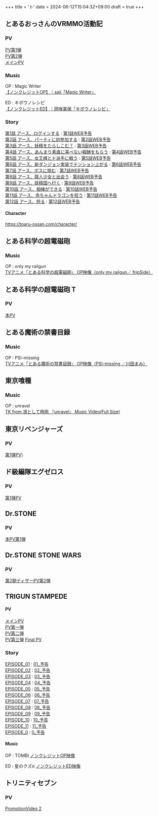 +++
title = 'ト'
date = 2024-06-12T15:04:32+09:00
draft = true
+++

## とあるおっさんのVRMMO活動記

### PV
[PV第1弾](https://youtu.be/77WX-vYqWJo)\
[PV第2弾](https://youtu.be/Cqwf25EBp3w)\
[メインPV](https://youtu.be/F4GcYnkbYKo)

### Music
OP : Magic Writer\
[【ノンクレジットOP】｜saji「Magic Writer」](https://youtu.be/X6wpOpTUcRw)

ED : キボウノレシピ\
[【ノンクレジットED】｜岡咲美保「キボウノレシピ」](https://youtu.be/XvQ83Fna5PY)

### Story
[第1話 アース、ログインする](https://toaru-ossan.com/story/01.html) : [第1話WEB予告](https://www.youtube.com/watch?v=aq7sDCCjkLo)\
[第2話 アース、パーティに初参加する](https://toaru-ossan.com/story/02.html) : [第2話WEB予告](https://www.youtube.com/watch?v=P8RKizb9PAw)\
[第3話 アース、妖精をたらしこむ？](https://toaru-ossan.com/story/03.html) : [第3話WEB予告](https://www.youtube.com/watch?v=4BaYjxmW_YQ)\
[第4話 アース、あんまり素直に喜べない報酬をもらう](https://toaru-ossan.com/story/04.html) : [第4話WEB予告](https://www.youtube.com/watch?v=DiR0JXWM3yc)\
[第5話 アース、女王様とド派手に戦う](https://toaru-ossan.com/story/05.html) : [第5話WEB予告](https://www.youtube.com/watch?v=6WpMz2Xd1wI)\
[第6話 アース、新ダンジョン実装でテンション上がる](https://toaru-ossan.com/story/06.html) : [第6話WEB予告](https://www.youtube.com/watch?v=xbr8cb-kap4)\
[第7話 アース、ボスに挑む](https://toaru-ossan.com/story/07.html) : [第7話WEB予告](https://www.youtube.com/watch?v=uBWaYhEg8rc)\
[第8話 アース、龍人少女と出会う](https://toaru-ossan.com/story/08.html) : [第8話WEB予告](https://www.youtube.com/watch?v=M_quQQiEIZI)\
[第9話 アース、妖精国へ行く](https://toaru-ossan.com/story/09.html) : [第9話WEB予告](https://www.youtube.com/watch?v=T9B3QXNcda0)\
[第10話 アース、相棒ができる](https://toaru-ossan.com/story/10.html) : [第10話WEB予告](https://www.youtube.com/watch?v=PsGZV7blxUU)\
[第11話 アース、赤ちゃんドラゴンを拾う](https://toaru-ossan.com/story/11.html) : [第11話WEB予告](https://www.youtube.com/watch?v=Dn0TJrLBnBI)\
[第12話 アース、怒る](https://toaru-ossan.com/story/) : [第12話WEB予告](https://www.youtube.com/watch?v=YvOiliYgPsI)

#### Character
https://toaru-ossan.com/character/

  
  
  
  

## とある科学の超電磁砲

### Music
OP : only my railgun\
[TVアニメ「とある科学の超電磁砲」 OP映像（only my railgun／ fripSide）](https://www.youtube.com/watch?v=NOt2qxWtBv0)

## とある科学の超電磁砲 T
### PV
[本PV](https://www.youtube.com/watch?v=eVudpKEJcYo)

## とある魔術の禁書目録

### Music
OP : PSI-missing\
[TVアニメ「とある魔術の禁書目録」 OP映像（PSI-missing ／川田まみ）](https://www.youtube.com/watch?v=JwnGaYtQnjU)

## 東京喰種
### Music
OP : unravel\
[TK from 凛として時雨 『unravel』 Music Video(Full Size) ](https://youtu.be/Fve_lHIPa-I?si=FXfjpQh7G0gr-yVP)

## 東京リベンジャーズ
### PV
[第1弾PV](https://www.youtube.com/watch?v=r9M34VgTfzY)\

  

## ド級編隊エグゼロス

### PV
[第1弾PV](https://www.youtube.com/watch?v=CTa9na5BDw4)

## Dr.STONE
### PV
[本PV第1弾](https://www.youtube.com/watch?v=2ei4KpfCOAI)

## Dr.STONE STONE WARS
### PV
[第2期ティザーPV第2弾](https://www.youtube.com/watch?v=pNKxaV3BNvs)

  

## TRIGUN STAMPEDE
#### PV
[メインPV](https://youtu.be/KlJZJWt7fpA)\
[PV第一弾](https://youtu.be/7bL9RH6kItM)\
[PV第二弾](https://youtu.be/3V3CmVKbUNE)\
[PV第三弾](https://youtu.be/T_fTvpX0J_4)
[Final PV](https://youtu.be/T_fTvpX0J_4)
### Story
[EPISODE_01](https://trigun-anime.com/episodes/episodes01.php) : [01_予告](https://www.youtube.com/watch?v=wgPrmwxJNRM)\
[EPISODE_02](https://trigun-anime.com/episodes/episodes02.php) : [02_予告](https://www.youtube.com/watch?v=GW5ouVaoZ9A&t=1s)\
[EPISODE_03](https://trigun-anime.com/episodes/episodes03.php) : [03_予告](https://www.youtube.com/watch?v=N3F2sEcac8A)\
[EPISODE_04](https://trigun-anime.com/episodes/episodes04.php) : [04_予告](https://www.youtube.com/watch?v=-lG9jn66fq8)\
[EPISODE_05](https://trigun-anime.com/episodes/episodes05.php) : [05_予告](https://www.youtube.com/watch?v=N3uoF3oYNWE)\
[EPISODE_06](https://trigun-anime.com/episodes/episodes06.php) : [06_予告](https://www.youtube.com/watch?v=62EDw49fcwU)\
[EPISODE_07](https://trigun-anime.com/episodes/episodes07.php) : [07_予告](https://www.youtube.com/watch?v=5pqxyhz80-0)\
[EPISODE_08](https://trigun-anime.com/episodes/episodes08.php) : [08_予告](https://www.youtube.com/watch?v=Mjg4McywhWQ)\
[EPISODE_09](https://trigun-anime.com/episodes/episodes09.php) : [09_予告](https://www.youtube.com/watch?v=kgc3DBv6hL8)\
[EPISODE_10](https://trigun-anime.com/episodes/episodes10.php) : [10_予告](https://www.youtube.com/watch?v=yy6X_BXusC8)\
[EPISODE_11](https://trigun-anime.com/episodes/episodes11.php) : [11_予告](https://www.youtube.com/watch?v=WX9Zw5E9kjk)\
[EPISODE_0](https://trigun-anime.com/episodes/episodes12.php)  : [0_予告](https://www.youtube.com/watch?v=aoBq1bQ5JXA)

#### Music
OP : TOMBI
[ノンクレジットOP映像](https://youtu.be/mxYqXOL5uLk)

ED : 星のクズα
[ノンクレジットED映像](https://youtu.be/zedAegmrEAo)


## トリニティセブン

### PV
[PromotionVideo 2](https://www.youtube.com/watch?v=DO49_W622Rs)
